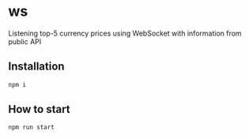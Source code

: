 # ws
Listening top-5 currency prices using WebSocket with information from public API

## Installation

```bash
npm i
```

## How to start

```bash
npm run start
```
